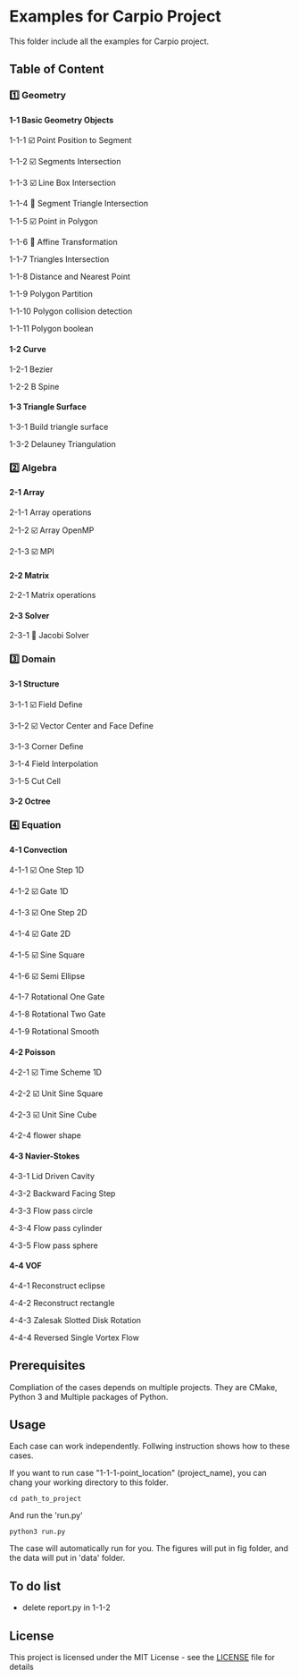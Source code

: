 # Examples for Carpio Project

This folder include all the examples for Carpio project.

## Table of Content

### :one: Geometry

#### 1-1 Basic Geometry Objects

   1-1-1 :ballot_box_with_check: Point Position to Segment  

   1-1-2 :ballot_box_with_check: Segments Intersection

   1-1-3 :ballot_box_with_check: Line Box Intersection 

   1-1-4 :construction:          Segment Triangle Intersection  

   1-1-5 :ballot_box_with_check: Point in Polygon      

   1-1-6 :construction:          Affine Transformation  

   1-1-7 Triangles Intersection 

   1-1-8 Distance and Nearest Point 

   1-1-9 Polygon Partition

   1-1-10 Polygon collision detection

   1-1-11 Polygon boolean

#### 1-2 Curve
   
   1-2-1 Bezier

   1-2-2 B Spine

#### 1-3 Triangle Surface

   1-3-1 Build triangle surface

   1-3-2 Delauney Triangulation

### :two: Algebra

#### 2-1 Array

   2-1-1 Array operations

   2-1-2 :ballot_box_with_check: Array OpenMP

   2-1-3 :ballot_box_with_check: MPI

#### 2-2 Matrix

   2-2-1 Matrix operations

#### 2-3 Solver

   2-3-1 :construction: Jacobi Solver

### :three: Domain
 
#### 3-1 Structure

   3-1-1 :ballot_box_with_check: Field Define

   3-1-2 :ballot_box_with_check: Vector Center and Face Define

   3-1-3 Corner Define

   3-1-4 Field Interpolation

   3-1-5 Cut Cell

#### 3-2 Octree

### :four: Equation

#### 4-1 Convection

   4-1-1 :ballot_box_with_check: One Step 1D

   4-1-2 :ballot_box_with_check: Gate 1D

   4-1-3 :ballot_box_with_check: One Step 2D

   4-1-4 :ballot_box_with_check: Gate 2D

   4-1-5 :ballot_box_with_check: Sine Square

   4-1-6 :ballot_box_with_check: Semi Ellipse

   4-1-7 Rotational One Gate

   4-1-8 Rotational Two Gate

   4-1-9 Rotational Smooth

#### 4-2 Poisson

   4-2-1 :ballot_box_with_check: Time Scheme 1D

   4-2-2 :ballot_box_with_check: Unit Sine Square

   4-2-3 :ballot_box_with_check: Unit Sine Cube

   4-2-4 flower shape 

#### 4-3 Navier-Stokes

   4-3-1 Lid Driven Cavity

   4-3-2 Backward Facing Step

   4-3-3 Flow pass circle

   4-3-4 Flow pass cylinder

   4-3-5 Flow pass sphere

#### 4-4 VOF

   4-4-1 Reconstruct eclipse

   4-4-2 Reconstruct rectangle

   4-4-3 Zalesak Slotted Disk Rotation

   4-4-4 Reversed Single Vortex Flow

## Prerequisites

Compliation of the cases depends on multiple projects. They are CMake, Python 3 and Multiple packages of Python.


## Usage

Each case can work independently. Follwing instruction shows how to these cases.

If you want to run case "1-1-1-point_location" (project_name), you can chang your working directory to this folder.

```
cd path_to_project
```

And run the 'run.py'

```
python3 run.py
```

The case will automatically run for you. The figures will put in fig folder, and the data will put in 'data' folder.

## To do list

- delete report.py in 1-1-2

## License

This project is licensed under the MIT License - see the [LICENSE](../LICENSE) file for details
